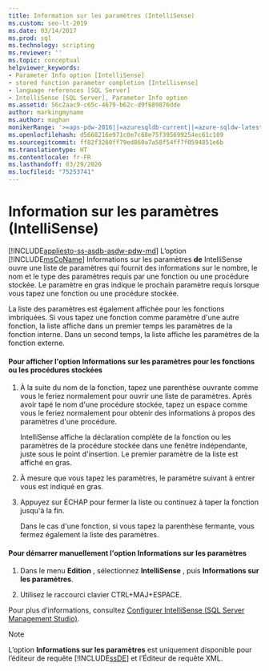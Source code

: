 ```yaml
---
title: Information sur les paramètres (IntelliSense)
ms.custom: seo-lt-2019
ms.date: 03/14/2017
ms.prod: sql
ms.technology: scripting
ms.reviewer: ''
ms.topic: conceptual
helpviewer_keywords:
- Parameter Info option [IntelliSense]
- stored function parameter completion [Intellisense]
- language references [SQL Server]
- IntelliSense [SQL Server], Parameter Info option
ms.assetid: 56c2aac9-c65c-4679-b62c-d9f689876dde
author: markingmyname
ms.author: maghan
monikerRange: '>=aps-pdw-2016||=azuresqldb-current||=azure-sqldw-latest||>=sql-server-2016||=sqlallproducts-allversions||>=sql-server-linux-2017||=azuresqldb-mi-current'
ms.openlocfilehash: d5668216e971c0e7c68e75f395699254ec61c109
ms.sourcegitcommit: ff82f3260ff79ed860a7a58f54ff7f0594851e6b
ms.translationtype: HT
ms.contentlocale: fr-FR
ms.lasthandoff: 03/29/2020
ms.locfileid: "75253741"
---
```

# <a name="parameter-info-intellisense"></a>Information sur les paramètres (IntelliSense)
[!INCLUDE[appliesto-ss-asdb-asdw-pdw-md](../../includes/appliesto-ss-asdb-asdw-pdw-md.md)]
  L’option [!INCLUDE[msCoName](../../includes/msconame-md.md)] Informations sur les paramètres **de** IntelliSense ouvre une liste de paramètres qui fournit des informations sur le nombre, le nom et le type des paramètres requis par une fonction ou une procédure stockée. Le paramètre en gras indique le prochain paramètre requis lorsque vous tapez une fonction ou une procédure stockée.  
  
 La liste des paramètres est également affichée pour les fonctions imbriquées. Si vous tapez une fonction comme paramètre d'une autre fonction, la liste affiche dans un premier temps les paramètres de la fonction interne. Dans un second temps, la liste affiche les paramètres de la fonction externe.  
  
#### <a name="to-view-parameter-info-for-functions-or-stored-procedures"></a>Pour afficher l'option Informations sur les paramètres pour les fonctions ou les procédures stockées  
  
1.  À la suite du nom de la fonction, tapez une parenthèse ouvrante comme vous le feriez normalement pour ouvrir une liste de paramètres. Après avoir tapé le nom d'une procédure stockée, tapez un espace comme vous le feriez normalement pour obtenir des informations à propos des paramètres d'une procédure.  
  
     IntelliSense affiche la déclaration complète de la fonction ou les paramètres de la procédure stockée dans une fenêtre indépendante, juste sous le point d'insertion. Le premier paramètre de la liste est affiché en gras.  
  
2.  À mesure que vous tapez les paramètres, le paramètre suivant à entrer vous est indiqué en gras.  
  
3.  Appuyez sur ÉCHAP pour fermer la liste ou continuez à taper la fonction jusqu'à la fin.  
  
     Dans le cas d'une fonction, si vous tapez la parenthèse fermante, vous fermez également la liste des paramètres.  
  
#### <a name="to-manually-start-parameter-info"></a>Pour démarrer manuellement l'option Informations sur les paramètres  
  
1.  Dans le menu **Edition** , sélectionnez **IntelliSense** , puis **Informations sur les paramètres**.  
  
2.  Utilisez le raccourci clavier CTRL+MAJ+ESPACE.  
  
 Pour plus d’informations, consultez [Configurer IntelliSense &#40;SQL Server Management Studio&#41;](../../relational-databases/scripting/configure-intellisense-sql-server-management-studio.md).  
  
> [!NOTE]  
>  L’option **Informations sur les paramètres** est uniquement disponible pour l’éditeur de requête [!INCLUDE[ssDE](../../includes/ssde-md.md)] et l’Éditeur de requête XML.  
  
  
